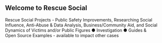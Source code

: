 ## Welcome to Rescue Social
Rescue Social Projects - Public Safety Improvements, Researching Social Influence, Anti-Abuse & Data Analysis, Business/Community Aid, and Social Dynamics of Victims and/or Public Figures
● Investigation
● Guides & Open Source Examples - available to impact other cases
